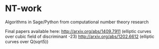 # NT-work
Algorithms in Sage/Python from computational number theory research

Final papers available here:
http://arxiv.org/abs/1409.7911 (elliptic curves over cubic field of discriminant -23)
http://arxiv.org/abs/1202.6612 (elliptic curves over Q(sqrt5))
